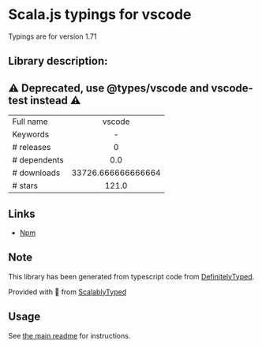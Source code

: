 
# Scala.js typings for vscode

Typings are for version 1.71

## Library description:
## ⚠️ Deprecated, use @types/vscode and vscode-test instead ⚠️

|                    |                 |
| ------------------ | :-------------: |
| Full name          | vscode |
| Keywords           | - |
| # releases         | 0 |
| # dependents       | 0.0 |
| # downloads        | 33726.666666666664 |
| # stars            | 121.0 |

## Links
- [Npm](https://www.npmjs.com/package/vscode)
    


## Note
This library has been generated from typescript code from [DefinitelyTyped](https://definitelytyped.org).

Provided with :purple_heart: from [ScalablyTyped](https://github.com/oyvindberg/ScalablyTyped)

## Usage
See [the main readme](../../readme.md) for instructions.


